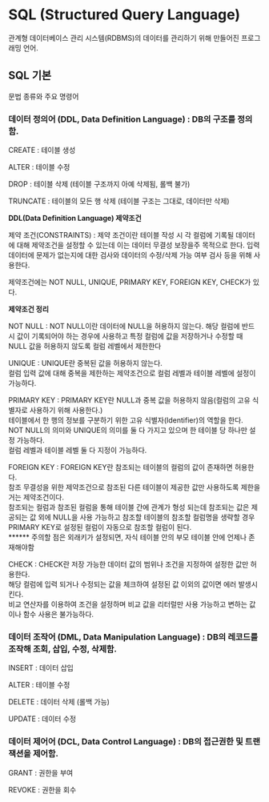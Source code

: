 <h1>SQL (Structured Query Language)</h1>
<p>관계형 데이터베이스 관리 시스템(RDBMS)의 데이터를 관리하기 위해 만들어진 프로그래밍 언어.</p>

<h2>SQL 기본</h2>
<p>문법 종류와 주요 명령어</p>

<h3>데이터 정의어 (DDL, Data Definition Language) : DB의 구조를 정의함. </h3>
<p>CREATE : 테이블 생성</p>
<p>ALTER : 테이블 수정</p>
<p>DROP : 테이블 삭제 (테이블 구조까지 아예 삭제됨, 롤백 불가)</p>
<p>TRUNCATE : 테이블의 모든 행 삭제 (테이블 구조는 그대로, 데이터만 삭제)</p>

<strong>DDL(Data Definition Language) 제약조건</strong>
<p>제약 조건(CONSTRAINTS) : 제약 조건이란 테이블 작성 시 각 컬럼에 기록될 데이터에 대해 제약조건을 설정할 수 있는데 이는 데이터 무결성 보장을주 목적으로 한다. 입력 데이터에 문제가 없는지에 대한 검사와 데이터의 수정/삭제 가능 여부 검사 등을 위해 사용한다.</p>
<p>제약조건에는 NOT NULL, UNIQUE, PRIMARY KEY, FOREIGN KEY, CHECK가 있다.</p>
<strong>제약조건 정리</strong>
<p>NOT NULL : NOT NULL이란 데이터에 NULL을 허용하지 않는다.  해당 컬럼에 반드시 값이 기록되어야 하는 경우에 사용하고 특정 컬럼에 값을 저장하거나 수정할 때 NULL 값을 허용하지 않도록 컬럼 레벨에서 제한한다</p>
<p>UNIQUE : UNIQUE란 중복된 값을 허용하지 않는다. <br>
  컬럼 입력 값에 대해 중복을 제한하는 제약조건으로 컬럼 레벨과 테이블 레벨에 설정이 가능하다.</p>
<p>PRIMARY KEY : PRIMARY KEY란 NULL과 중복 값을 허용하지 않음(컬럼의 고유 식별자로 사용하기 위해 사용한다.)<br> 테이블에서 한 행의 정보를 구분하기 위한 고유 식별자(Identifier)의 역할을 한다.<br> NOT NULL의 의미와 UNIQUE의 의미를 둘 다 가지고 있으며 한 테이블 당 하나만 설정 가능하다.<br> 컬럼 레벨과 테이블 레벨 둘 다 지정이 가능하다.</p>
<p>FOREIGN KEY : FOREIGN KEY란 참조되는 테이블의 컬럼의 값이 존재하면 허용한다. <br>
참조 무결성을 위한 제약조건으로 참조된 다른 테이블이 제공한 값만 사용하도록 제한을 거는 제약조건이다. <br>
참조되는 컬럼과 참조된 컬럼을 통해 테이블 간에 관계가 형성 되는데 참조되는 값은 제공되는 값 외에 NULL을 사용 가능하고 참조할 테이블의 참조할 컬럼명을 생략할 경우 PRIMARY KEY로 설정된 컬럼이 자동으로 참조할 컬럼이 된다.<br>
****** 주의할 점은 외래키가 설정되면, 자식 테이블 안의 부모 테이블 안에 언제나 존재해야함
</p>
<p>CHECK : CHECK란 저장 가능한 데이터 값의 범위나 조건을 지정하여 설정한 값만 허용한다. <br> 해당 컬럼에 입력 되거나 수정되는 값을 체크하여 설정된 값 이외의 값이면 에러 발생시킨다. <br> 비교 연산자를 이용하여 조건을 설정하며 비교 값을 리터럴만 사용 가능하고 변하는 값이나 함수 사용은 불가능하다.</p>

<h3>데이터 조작어 (DML, Data Manipulation Language) : DB의 레코드를 조작해 조회, 삽입, 수정, 삭제함.</h3>
<p>INSERT : 데이터 삽입</p>
<p>ALTER : 테이블 수정</p>
<p>DELETE : 데이터 삭제 (롤백 가능)</p>
<p>UPDATE : 데이터 수정</p>


<h3>데이터 제어어 (DCL, Data Control Language) : DB의 접근권한 및 트랜잭션을 제어함.</h3>
<p>GRANT : 권한을 부여</p>
<p>REVOKE : 권한을 회수</p>







